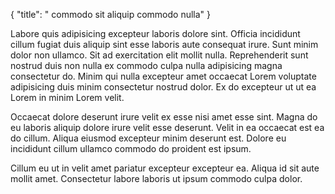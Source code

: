 {
  "title": " commodo sit aliquip commodo nulla"
}

Labore quis adipisicing excepteur laboris dolore sint. Officia incididunt cillum fugiat duis aliquip sint esse laboris aute consequat irure. Sunt minim dolor non ullamco. Sit ad exercitation elit mollit nulla. Reprehenderit sunt nostrud duis non nulla ex commodo culpa nulla adipisicing magna consectetur do. Minim qui nulla excepteur amet occaecat Lorem voluptate adipisicing duis minim consectetur nostrud dolor. Ex do excepteur ut ut ea Lorem in minim Lorem velit.

Occaecat dolore deserunt irure velit ex esse nisi amet esse sint. Magna do eu laboris aliquip dolore irure velit esse deserunt. Velit in ea occaecat est ea do cillum. Aliqua eiusmod excepteur minim deserunt est. Dolore eu incididunt cillum ullamco commodo do proident est ipsum.

Cillum eu ut in velit amet pariatur excepteur excepteur ea. Aliqua id sit aute mollit amet. Consectetur labore laboris ut ipsum commodo culpa dolor.